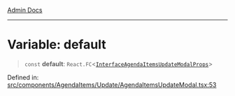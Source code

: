 [Admin Docs](/)

***

# Variable: default

> `const` **default**: `React.FC`\<[`InterfaceAgendaItemsUpdateModalProps`](types\Agenda\interface\README\interfaces\InterfaceAgendaItemsUpdateModalProps.md)\>

Defined in: [src/components/AgendaItems/Update/AgendaItemsUpdateModal.tsx:53](https://github.com/PalisadoesFoundation/talawa-admin/blob/main/src/components/AgendaItems/Update/AgendaItemsUpdateModal.tsx#L53)
